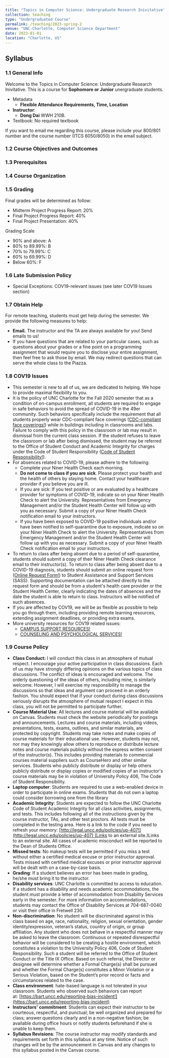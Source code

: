```yaml
---
title: "Topics in Computer Science: Undergraduate Research Inivitative"
collection: teaching
type: "Undergraduated Course"
permalink: /teaching/2023-spring-2
venue: "UNC-Charlotte, Computer Science Department"
date: 2023-01-01
location: "Charlotte, US"
---
```

## Syllabus

### 1.1 General Info

Welcome to the Topics in Computer Science: Undergraduate Research Inivitative. This is a course for **Sophomore or Junior** unergraduate students.

-   Metadata
	- **Flexible Attendance Requirements, Time, Location**
-   **Instructor**: 
	- **Dong Dai** WWH 210B.
-   Textbook: No required textbook

If you want to email me regarding this course, please include your 800/801 number and the course number (ITCS 6050/8050) in the email subject.

### 1.2 Course Objectives and Outcomes


### 1.3 Prerequisites


### 1.4 Course Organization


### 1.5 Grading

Final grades will be determined as follow:

* Midterm Project Progress Report: 20%
* Final Project Progress Report: 40%
* Final Project Presentation: 40%

Grading Scale

-   90% and above: A
-   80% to 89.99%: B
-   70% to 79.99%: C
-   60% to 69.99%: D
-   Below 60%: F

### 1.6 Late Submission Policy

* Special Exceptions: COV19-relevant issues (see later COV19 Issues section)

### 1.7 Obtain Help

For remote teaching, students must get help during the semester. We provide the following measures to help:

-   **Email.** The instructor and the TA are always available for you! Send emails to us!
-   If you have questions that are related to your particular cases, such as questions about your grades or a fine point on a programming assignment that would require you to disclose your entire assignment, then feel free to ask those by email. We may redirect questions that can serve the whole class to the Piazza.

### 1.8 COV19 Issues

-   This semester is new to all of us, we are dedicated to helping. We hope to provide maximal flexibility to you.
-   It is the policy of UNC Charlotte for the Fall 2020 semester that as a condition of on-campus enrollment, all students are required to engage in safe behaviors to avoid the spread of COVID-19 in the 49er community. Such behaviors specifically include the requirement that all students properly wear CDC-compliant face coverings ([CDC-compliant face coverings!](https://www.cdc.gov/coronavirus/2019-ncov/prevent-getting-sick/how-to-wear-cloth-face-coverings.html)) while in buildings including in classrooms and labs. Failure to comply with this policy in the classroom or lab may result in dismissal from the current class session. If the student refuses to leave the classroom or lab after being dismissed, the student may be referred to the Office of Student Conduct and Academic Integrity for charges under the Code of Student Responsibility ([Code of Student Responsibility!](https://legal.uncc.edu/policies/up-406)).
-   For absences related to COVID-19, please adhere to the following:
    -   Complete your Niner Health Check each morning.
    -   **Do not come to class if you are sick**. Please protect your health and the health of others by staying home. Contact your healthcare provider if you believe you are ill.
    -   If you are sick: If you test positive or are evaluated by a healthcare provider for symptoms of COVID-19, indicate so on your Niner Health Check to alert the University. Representatives from Emergency Management and/or the Student Health Center will follow up with you as necessary. Submit a copy of your Niner Health Check notification email to your instructors.
    -   If you have been exposed to COVID-19 positive individuals and/or have been notified to self-quarantine due to exposure, indicate so on your Niner Health Check to alert the University. Representatives from Emergency Management and/or the Student Health Center will follow up with you as necessary. Submit a copy of your Niner Health Check notification email to your instructors.
-   To return to class after being absent due to a period of self-quarantine, students should submit a copy of their Niner Health Check clearance email to their instructor(s). To return to class after being absent due to a COVID-19 diagnosis, students should submit an online request form ([Online Request Form!](https://sass.uncc.edu/services/absence-verification)) to Student Assistance and Support Services (SASS). Supporting documentation can be attached directly to the request form and should be from a student's health care provider or the Student Health Center, clearly indicating the dates of absences and the date the student is able to return to class. Instructors will be notified of such absences.
-   If you are affected by COV19, we will be as flexible as possible to help you go through them, including providing remote learning resources, extending assignment deadlines, or providing extra exams.
-   More university resources for COV19 related issues:
    -   [CAMPUS SUPPORT RESOURCES!](https://sass.uncc.edu/resources)
    -   [COUNSELING AND PSYCHOLOGICAL SERVICES!](https://caps.uncc.edu/)

### 1.9 Course Policy

-   **Class Conduct:** I will conduct this class in an atmosphere of mutual respect. I encourage your active participation in class discussions. Each of us may have strongly differing opinions on the various topics of class discussions. The conflict of ideas is encouraged and welcome. The orderly questioning of the ideas of others, including mine, is similarly welcome. However, I will exercise my responsibility to manage the discussions so that ideas and argument can proceed in an orderly fashion. You should expect that if your conduct during class discussions seriously disrupts the atmosphere of mutual respect I expect in this class, you will not be permitted to participate further.
-   **Course Material Use**: All lectures and course material will be available on Canvas. Students must check the website periodically for postings and announcements. Lectures and course materials, including videos, presentations, tests, exams, outlines, and similar materials, are protected by copyright. Students may take notes and make copies of course materials for their educational use. However, students may not, nor may they knowingly allow others to reproduce or distribute lecture notes and course materials publicly without the express written consent of the instructor(s). This includes providing materials to commercial courses material suppliers such as CourseHero and other similar services. Students who publicly distribute or display or help others publicly distribute or display copies or modified copies of an instructor's course materials may be in violation of University Policy 406, The Code of Student Responsibility.
-   **Laptop computer**: Students are required to use a web-enabled device in order to participate in online exams. Students that do not own a laptop could consider borrowing one from the library
-   **Academic Integrity**: Students are expected to follow the UNC Charlotte Code of Student Academic Integrity for all class activities, assignments, and tests. This includes following all of the instructions given by the course instructor, TAs, and other test proctors. All tests must be completed in the testing area. Here is a link to the code if you need to refresh your memory: [http://legal.uncc.edu/policies/up-407!](http://legal.uncc.edu/policies/up-407) (Links to an external site.)Links to an external site. All cases of academic misconduct will be reported to the Dean of Students Office.
-   **Missed tests**: No makeup tests will be permitted if you miss a test without either a certified medical excuse or prior instructor approval. Tests missed with certified medical excuses or prior instructor approval will be dealt with on a case-by-case basis.
-   **Grading**: If a student believes an error has been made in grading, he/she must bring it to the instructor.
-   **Disability services**: UNC Charlotte is committed to access to education. If a student has a disability and needs academic accommodations, the student must provide a letter of accommodation from Disability Services early in the semester. For more information on accommodations, students may contact the Office of Disability Services at 704-687-0040 or visit their office in Fretwell 230.
-   **Non-discrimination**: No student will be discriminated against in this class based on age, race, nationality, religion, sexual orientation, gender identity/expression, veteran’s status, country of origin, or group affiliation. Any student who does not behave in a respectful manner may be asked to leave the classroom. Continuous or repeated disrespectful behavior will be considered to be creating a hostile environment, which constitutes a violation to the University Policy 406, Code of Student Responsibility. Such a student will be referred to the Office of Student Conduct or the Title IX Office. Based on such referral, the Director or designee will determine whether a Formal Charge(s) shall be pursued and whether the Formal Charge(s) constitutes a Minor Violation or a Serious Violation, based on the Student’s prior record or facts and circumstances related to the case.
-   **Class environment**: hate-based language is not tolerated in your classroom. Students who observed such behaviors can report at: [https://bart.uncc.edu/reporting-bias-incident!](https://bart.uncc.edu/reporting-bias-incident)
-   **Instructors' commitment**: Students can expect their instructor to be courteous, respectful, and punctual; be well organized and prepared for class; answer questions clearly and in a non-negative fashion; be available during office hours or notify students beforehand if she is unable to keep them.
-   **Syllabus Revisions**: The course instructor may modify standards and requirements set forth in this syllabus at any time. Notice of such changes will be by the announcement in Canvas and any changes to this syllabus posted in the Canvas course.
